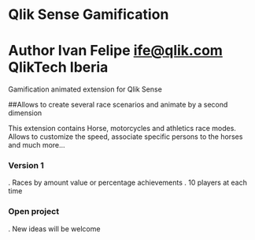 # Qlik Sense Gamification
# Author Ivan Felipe ife@qlik.com QlikTech Iberia

Gamification animated extension for Qlik Sense

##Allows to create several race scenarios and animate by a second dimension

This extension contains Horse, motorcycles and athletics race modes.
Allows to customize the speed, associate specific persons to the horses and much more...


### Version 1

. Races by amount value or percentage achievements
. 10 players at each time


### Open project
. New ideas will be welcome
